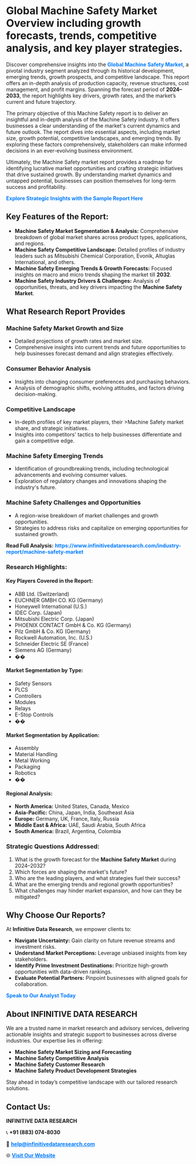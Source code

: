 <h1>Global Machine Safety Market Overview including growth forecasts, trends, competitive analysis, and key player strategies.</h1>
<p>
Discover comprehensive insights into the 
<a href="https://www.infinitivedataresearch.com/industry-report/machine-safety-market" rel="dofollow" style="color: #007BFF; text-decoration: none;"><strong>Global Machine Safety Market</strong></a>, a pivotal industry segment analyzed through its historical development, emerging trends, growth prospects, and competitive landscape. This report offers an in-depth analysis of production capacity, revenue structures, cost management, and profit margins. Spanning the forecast period of <strong>2024–2033</strong>, the report highlights key drivers, growth rates, and the market’s current and future trajectory.
</p>
<p>
The primary objective of this Machine Safety report is to deliver an insightful and in-depth analysis of the Machine Safety industry. It offers businesses a clear understanding of the market's current dynamics and future outlook. The report dives into essential aspects, including market size, growth potential, competitive landscapes, and emerging trends. By exploring these factors comprehensively, stakeholders can make informed decisions in an ever-evolving business environment.
</p>
<p>
Ultimately, the Machine Safety market report provides a roadmap for identifying lucrative market opportunities and crafting strategic initiatives that drive sustained growth. By understanding market dynamics and untapped potential, businesses can position themselves for long-term success and profitability.
</p>
<p>
<a href="https://www.infinitivedataresearch.com/request-sample/reportId=108040" style="color: #007BFF; text-decoration: none;"><strong>Explore Strategic Insights with the Sample Report Here</strong></a>
</p>

<h2>Key Features of the Report:</h2>
<ul>
<li><strong>Machine Safety Market Segmentation & Analysis:</strong> Comprehensive breakdown of global market shares across product types, applications, and regions.</li>
<li><strong>Machine Safety Competitive Landscape:</strong> Detailed profiles of industry leaders such as Mitsubishi Chemical Corporation, Evonik, Altuglas International, and others.</li>
<li><strong>Machine Safety Emerging Trends & Growth Forecasts:</strong> Focused insights on macro and micro trends shaping the market till <strong>2032</strong>.</li>
<li><strong>Machine Safety Industry Drivers & Challenges:</strong> Analysis of opportunities, threats, and key drivers impacting the <strong>Machine Safety Market</strong>.</li>
</ul>

<h2>What Research Report Provides</h2>
<h3>Machine Safety Market Growth and Size</h3>
<ul>
<li>Detailed projections of growth rates and market size.</li>
<li>Comprehensive insights into current trends and future opportunities to help businesses forecast demand and align strategies effectively.</li>
</ul>

<h3>Consumer Behavior Analysis</h3>
<ul>
<li>Insights into changing consumer preferences and purchasing behaviors.</li>
<li>Analysis of demographic shifts, evolving attitudes, and factors driving decision-making.</li>
</ul>

<h3>Competitive Landscape</h3>
<ul>
<li>In-depth profiles of key market players, their >Machine Safety market share, and strategic initiatives.</li>
<li>Insights into competitors' tactics to help businesses differentiate and gain a competitive edge.</li>
</ul>

<h3>Machine Safety Emerging Trends</h3>
<ul>
<li>Identification of groundbreaking trends, including technological advancements and evolving consumer values.</li>
<li>Exploration of regulatory changes and innovations shaping the industry's future.</li>
</ul>

<h3>Machine Safety Challenges and Opportunities</h3>
<ul>
<li>A region-wise breakdown of market challenges and growth opportunities.</li>
<li>Strategies to address risks and capitalize on emerging opportunities for sustained growth.</li>
</ul>
<p><strong>Read Full Analysis:</strong> <a href="https://www.infinitivedataresearch.com/industry-report/machine-safety-market" rel="dofollow" style="color: #007BFF; text-decoration: none;"><strong>https://www.infinitivedataresearch.com/industry-report/machine-safety-market</strong></a></p>
<h3>Research Highlights:</h3>
<h4>Key Players Covered in the Report:</h4>
<ul><li>ABB Ltd. (Switzerland)</li><li>EUCHNER GMBH CO. KG (Germany)</li><li>Honeywell International (U.S.)</li><li>IDEC Corp. (Japan)</li><li>Mitsubishi Electric Corp. (Japan)</li><li>PHOENIX CONTACT GmbH &amp; Co. KG (Germany)</li><li>Pilz GmbH &amp; Co. KG (Germany)</li><li>Rockwell Automation, Inc. (U.S.)</li><li>Schneider Electric SE (France)</li><li>Siemens AG (Germany)</li><li>��</li></ul>
<h4>Market Segmentation by Type:</h4>
<ul><li>Safety Sensors</li><li>PLCS</li><li>Controllers</li><li>Modules</li><li>Relays</li><li>E-Stop Controls</li><li>��</li></ul>
<h4>Market Segmentation by Application:</h4>
<ul><li>Assembly</li><li>Material Handling</li><li>Metal Working</li><li>Packaging</li><li>Robotics</li><li>��</li></ul>

<h4>Regional Analysis:</h4>
<ul>
<li><strong>North America:</strong> United States, Canada, Mexico</li>
<li><strong>Asia-Pacific:</strong> China, Japan, India, Southeast Asia</li>
<li><strong>Europe:</strong> Germany, UK, France, Italy, Russia</li>
<li><strong>Middle East & Africa:</strong> UAE, Saudi Arabia, South Africa</li>
<li><strong>South America:</strong> Brazil, Argentina, Colombia</li>
</ul>

<h3>Strategic Questions Addressed:</h3>
<ol>
<li>What is the growth forecast for the <strong>Machine Safety Market</strong> during 2024–2032?</li>
<li>Which forces are shaping the market's future?</li>
<li>Who are the leading players, and what strategies fuel their success?</li>
<li>What are the emerging trends and regional growth opportunities?</li>
<li>What challenges may hinder market expansion, and how can they be mitigated?</li>
</ol>

<h2>Why Choose Our Reports?</h2>
<p>At <strong>Infinitive Data Research</strong>, we empower clients to:</p>
<ul>
<li><strong>Navigate Uncertainty:</strong> Gain clarity on future revenue streams and investment risks.</li>
<li><strong>Understand Market Perceptions:</strong> Leverage unbiased insights from key stakeholders.</li>
<li><strong>Identify Prime Investment Destinations:</strong> Prioritize high-growth opportunities with data-driven rankings.</li>
<li><strong>Evaluate Potential Partners:</strong> Pinpoint businesses with aligned goals for collaboration.</li>
</ul>
<p><a href="https://www.infinitivedataresearch.com/industry-report/machine-safety-market" rel="dofollow" style="color: #007BFF; text-decoration: none;"><strong>Speak to Our Analyst Today</strong></a></p>

<h2>About INFINITIVE DATA RESEARCH</h2>
<p>We are a trusted name in market research and advisory services, delivering actionable insights and strategic support to businesses across diverse industries. Our expertise lies in offering:</p>
<ul>
<li><strong>Machine Safety Market Sizing and Forecasting</strong></li>
<li><strong>Machine Safety Competitive Analysis</strong></li>
<li><strong>Machine Safety Customer Research</strong></li>
<li><strong>Machine Safety Product Development Strategies</strong></li>
</ul>
<p>Stay ahead in today’s competitive landscape with our tailored research solutions.</p>

<h2>Contact Us:</h2>
<p><strong>INFINITIVE DATA RESEARCH</strong></p>
<p>📞 <strong>+91 (883) 074-8030</strong></p>
<p>📧 <strong><a href="mailto:help@infinitivedataresearch.com" style="color: #007BFF;">help@infinitivedataresearch.com</a></strong></p>
<p>🌐 <strong><a href="https://www.infinitivedataresearch.com" rel="dofollow" style="color: #007BFF;">Visit Our Website</a></strong></p>